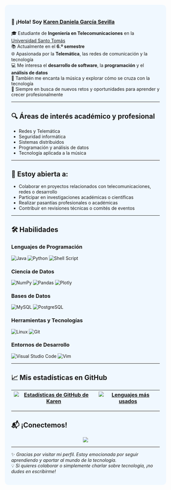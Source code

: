 <div style="background-color:#f0f8ff; padding: 20px; border-radius: 12px">

### 👋 ¡Hola! Soy [Karen Daniela García Sevilla](https://github.com/karen064)

🎓 Estudiante de **Ingeniería en Telecomunicaciones** en la [Universidad Santo Tomás](https://www.usta.edu.co/)  
📚 Actualmente en el **6.º semestre**  
🌐 Apasionada por la **Telemática**, las redes de comunicación y la tecnología  
💻 Me interesa el **desarrollo de software**, la **programación** y el **análisis de datos**  
🎵 También me encanta la música y explorar cómo se cruza con la tecnología  
🚀 Siempre en busca de nuevos retos y oportunidades para aprender y crecer profesionalmente  

---

## 🔍 Áreas de interés académico y profesional

- Redes y Telemática  
- Seguridad informática  
- Sistemas distribuidos  
- Programación y análisis de datos  
- Tecnología aplicada a la música  

---

## 🤝 Estoy abierta a:

- Colaborar en proyectos relacionados con telecomunicaciones, redes o desarrollo  
- Participar en investigaciones académicas o científicas  
- Realizar pasantías profesionales o académicas  
- Contribuir en revisiones técnicas o comités de eventos  

---

## 🛠️ Habilidades

### Lenguajes de Programación

![Java](https://img.shields.io/badge/Java-ED8B00?style=for-the-badge&logo=java&logoColor=white)
![Python](https://img.shields.io/badge/Python-3776AB?style=for-the-badge&logo=python&logoColor=white)
![Shell Script](https://img.shields.io/badge/Shell_Script-121011?style=for-the-badge&logo=gnu-bash&logoColor=white)

### Ciencia de Datos

![NumPy](https://img.shields.io/badge/numpy-%23013243.svg?style=for-the-badge&logo=numpy&logoColor=white)
![Pandas](https://img.shields.io/badge/pandas-%23150458.svg?style=for-the-badge&logo=pandas&logoColor=white)
![Plotly](https://img.shields.io/badge/Plotly-%233F4F75.svg?style=for-the-badge&logo=plotly&logoColor=white)

### Bases de Datos

![MySQL](https://img.shields.io/badge/MySQL-00000F?style=for-the-badge&logo=mysql&logoColor=white)
![PostgreSQL](https://img.shields.io/badge/PostgreSQL-316192?style=for-the-badge&logo=postgresql&logoColor=white)

### Herramientas y Tecnologías

![Linux](https://img.shields.io/badge/Linux-FCC624?style=for-the-badge&logo=linux&logoColor=black)
![Git](https://img.shields.io/badge/GIT-E44C30?style=for-the-badge&logo=git&logoColor=white)

### Entornos de Desarrollo

![Visual Studio Code](https://img.shields.io/badge/Visual%20Studio%20Code-0078d7.svg?style=for-the-badge&logo=visual-studio-code&logoColor=white)
![Vim](https://img.shields.io/badge/VIM-%2311AB00.svg?style=for-the-badge&logo=vim&logoColor=white)

---

## 📈 Mis estadísticas en GitHub

| <a href="https://github.com/anuraghazra/github-readme-stats"><img align="center" src="https://github-readme-stats.vercel.app/api?username=karen064&show_icons=true&include_all_commits=true&theme=buefy&hide_border=true" alt="Estadísticas de GitHub de Karen" /></a> | <a href="https://github.com/anuraghazra/github-readme-stats"><img align="center" src="https://github-readme-stats.vercel.app/api/top-langs/?username=karen064&layout=compact&theme=buefy&hide_border=true" alt="Lenguajes más usados" /></a> |
| ------------- | ------------- |

---

## 📬 ¡Conectemos!

<p align="center">
  <a href="https://www.instagram.com/karen._.g16?igsh=MW54M3h6andoNmE4dw==">
    <img src="https://img.shields.io/badge/Instagram-%2312100E.svg?style=for-the-badge&logo=instagram&logoColor=white&color=black" />
  </a>
</p>

---

✨ *Gracias por visitar mi perfil. Estoy emocionada por seguir aprendiendo y aportar al mundo de la tecnología.*  
💡 *Si quieres colaborar o simplemente charlar sobre tecnología, ¡no dudes en escribirme!*

</div>
